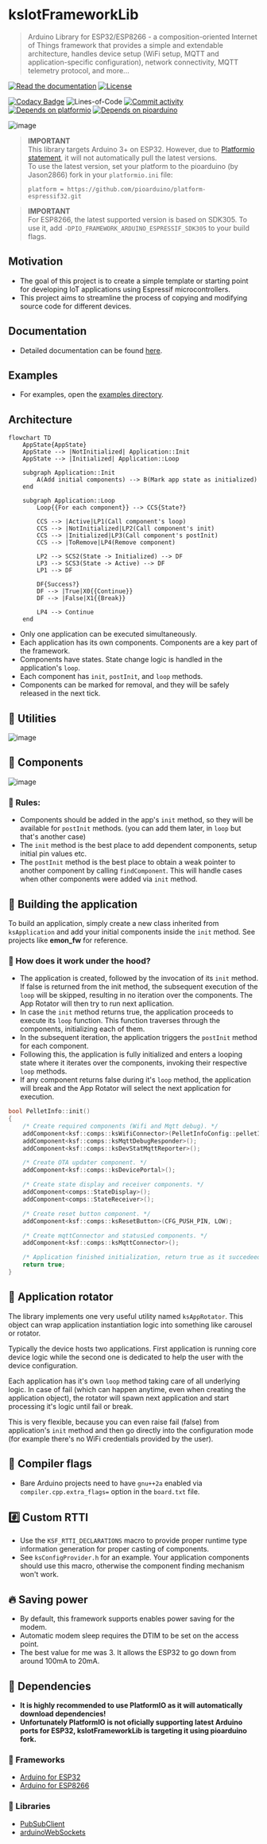# ksIotFrameworkLib

> Arduino Library for ESP32/ESP8266 - a composition-oriented Internet of Things framework that provides a simple and extendable architecture, handles device setup (WiFi setup, MQTT and application-specific configuration), network connectivity, MQTT telemetry protocol, and more...

[![Read the documentation](https://img.shields.io/badge/Doxygen-2C4AA8?logo=doxygen&style=for-the-badge)](https://cziter15.github.io/ksIotFrameworkLib)
[![License](https://img.shields.io/github/license/cziter15/ksIotFrameworkLib?style=for-the-badge)](https://github.com/cziter15/ksIotFrameworkLib/blob/master/LICENSE)

[![Codacy Badge](https://app.codacy.com/project/badge/Grade/956910bb43464108883bdcf57b1f6943)](https://app.codacy.com/gh/cziter15/ksIotFrameworkLib/dashboard?utm_source=gh&utm_medium=referral&utm_content=&utm_campaign=Badge_grade)
![Lines-of-Code](https://img.shields.io/endpoint?url=https://ghloc.vercel.app/api/cziter15/ksiotframeworklib/badge?filter=.hpp$,.cpp$,.h$&color=blue&label=Lines%20of%20Code)
[![Commit activity](https://img.shields.io/github/commit-activity/m/cziter15/ksIotFrameworkLib)](https://github.com/cziter15/ksIotFrameworkLib/commits/master)
[![Depends on platformio](https://img.shields.io/badge/depends%20on-platformio-orange?logo=platformio)](https://platformio.org)
[![Depends on pioarduino](https://img.shields.io/badge/depends%20on-pioarduino-orange?logo=pioarduino)](https://github.com/pioarduino)

![image](https://github.com/cziter15/ksIotFrameworkLib/assets/5003708/a17e4fe9-144c-4422-be40-90e0f402b054)

> **IMPORTANT**  
> This library targets Arduino 3+ on ESP32. However, due to [Platformio statement](https://github.com/platformio/platform-espressif32/issues/1225), it will not automatically pull the latest versions.  
> To use the latest version, set your platform to the pioarduino (by Jason2866) fork in your `platformio.ini` file:
> ```plaintext
> platform = https://github.com/pioarduino/platform-espressif32.git
> ```

> **IMPORTANT**  
> For ESP8266, the latest supported version is based on SDK305.
> To use it, add `-DPIO_FRAMEWORK_ARDUINO_ESPRESSIF_SDK305` to your build flags.

## Motivation

- The goal of this project is to create a simple template or starting point for developing IoT applications using Espressif microcontrollers.
- This project aims to streamline the process of copying and modifying source code for different devices.

## Documentation

- Detailed documentation can be found [here](https://cziter15.github.io/ksIotFrameworkLib).

## Examples

- For examples, open the [examples directory](examples).

## Architecture

```mermaid
flowchart TD
    AppState{AppState}
    AppState --> |NotInitialized| Application::Init
    AppState --> |Initialized| Application::Loop

    subgraph Application::Init
        A(Add initial components) --> B(Mark app state as initialized)
    end
   
    subgraph Application::Loop
        Loop{{For each component}} --> CCS{State?}

        CCS --> |Active|LP1(Call component's loop)
        CCS --> |NotInitialized|LP2(Call component's init)
        CCS --> |Initialized|LP3(Call component's postInit)
        CCS --> |ToRemove|LP4(Remove component)

        LP2 --> SCS2(State -> Initialized) --> DF
        LP3 --> SCS3(State -> Active) --> DF
        LP1 --> DF

        DF{Success?}
        DF --> |True|X0{{Continue}}
        DF --> |False|X1{{Break}}

        LP4 --> Continue
    end
```

- Only one application can be executed simultaneously.
- Each application has its own components. Components are a key part of the framework.
- Components have states. State change logic is handled in the application's `loop`.
- Each component has `init`, `postInit`, and `loop` methods.
- Components can be marked for removal, and they will be safely released in the next tick.

## 📏 Utilities
![image](https://github.com/cziter15/ksIotFrameworkLib/assets/5003708/1b144cdf-e345-4865-8ae7-92f0eaf31992)

## 🔨 Components
![image](https://github.com/cziter15/ksIotFrameworkLib/assets/5003708/c27aba37-4e54-49f5-9ad5-97439e7baf33)

### 🔅 Rules:
- Components should be added in the app's `init` method, so they will be available for `postInit` methods. (you can add them later, in `loop` but that's another case)
- The `init` method is the best place to add dependent components, setup initial pin values etc.
- The `postInit` method is the best place to obtain a weak pointer to another component by calling `findComponent`. This will handle cases when other components were added via `init` method.

## 🌱 Building the application
To build an application, simply create a new class inherited from `ksApplication` and add your initial components inside the `init` method. See projects like **emon_fw** for reference.

### 🔎 How does it work under the hood?
- The application is created, followed by the invocation of its `init` method. If false is returned from the init method, the subsequent execution of the `loop` will be skipped, resulting in no iteration over the components. The App Rotator will then try to run next apllication.
- In case the `init` method returns true, the application proceeds to execute its `loop` function. This function traverses through the components, initializing each of them.
- In the subsequent iteration, the application triggers the `postInit` method for each component.
- Following this, the application is fully initialized and enters a looping state where it iterates over the components, invoking their respective `loop` methods.
- If any component returns false during it's `loop` method, the application will break and the App Rotator will select the next application for execution.

```c++
bool PelletInfo::init()
{
	/* Create required components (Wifi and Mqtt debug). */
	addComponent<ksf::comps::ksWifiConnector>(PelletInfoConfig::pelletInfoDeviceName);
	addComponent<ksf::comps::ksMqttDebugResponder>();
	addComponent<ksf::comps::ksDevStatMqttReporter>();

	/* Create OTA updater component. */
	addComponent<ksf::comps::ksDevicePortal>();

	/* Create state display and receiver components. */
	addComponent<comps::StateDisplay>();
	addComponent<comps::StateReceiver>();

	/* Create reset button component. */
	addComponent<ksf::comps::ksResetButton>(CFG_PUSH_PIN, LOW);

	/* Create mqttConnector and statusLed components. */
	addComponent<ksf::comps::ksMqttConnector>();

	/* Application finished initialization, return true as it succedeed. */
	return true;
}
```

## 🔁 Application rotator
The library implements one very useful utility named `ksAppRotator`. This object can wrap application instantiation logic into something like carousel or rotator.

Typically the device hosts two applications. First application is running core device logic while the second one is dedicated to help the user with the device configuration. 

Each application has it's own `loop` method taking care of all underlying logic. In case of fail (which can happen anytime, even when creating the application object), the rotator will spawn next application and start processing it's logic until fail or break.

This is very flexible, because you can even raise fail (false) from application's `init` method and then go directly into the configuration mode (for example there's no WiFi credentials provided by the user).

## 🔣 Compiler flags
- Bare Arduino projects need to have `gnu++2a` enabled via `compiler.cpp.extra_flags=` option in the `board.txt` file.

## #️⃣ Custom RTTI
- Use the `KSF_RTTI_DECLARATIONS` macro to provide proper runtime type information generation for proper casting of components. 
- See `ksConfigProvider.h` for an example. Your application components should use this macro, otherwise the component finding mechanism won't work.

## 🔥 Saving power
- By default, this framework supports enables power saving for the modem.
- Automatic modem sleep requires the DTIM to be set on the access point. 
- The best value for me was 3. It allows the ESP32 to go down from around 100mA to 20mA.

## 📑 Dependencies
- **It is highly recommended to use PlatformIO as it will automatically download dependencies!**
- **Unfortunately PlatformIO is not oficially supporting latest Arduino ports for ESP32, ksIotFrameworkLib is targeting it using pioarduino fork.**

### 🔡 Frameworks
- [Arduino for ESP32](https://github.com/espressif/arduino-esp32)
- [Arduino for ESP8266](https://github.com/esp8266/Arduino)

### 🔡 Libraries
- [PubSubClient](https://github.com/knolleary/pubsubclient)
- [arduinoWebSockets](https://github.com/Links2004/arduinoWebSockets)
